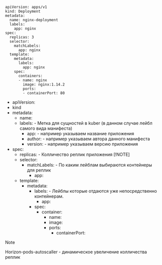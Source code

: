 ```
apiVersion: apps/v1
kind: Deployment
metadata:
  name: nginx-deployment
  labels:
    app: nginx
spec:
  replicas: 3
  selector:
    matchLabels:
      app: nginx
  template:
    metadata:
      labels:
        app: nginx
    spec:
      containers:
      - name: nginx
        image: nginx:1.14.2
        ports:
        - containerPort: 80
```

* apiVersion:
* kind
* metadata:
  - name:
  - labels: - Метка для сущностей в kuber (в данном случае лейбл самого вида манифеста)
    - app: - например указываем название приложения
    - author: - например указываем автора данного манифеста
    - version: - например указываем версию приложения
* spec:
  - replicas: - Колличество реплик приложения [!NOTE]
  - selector:
    - matchLabels: - По каким лейблам выбираются контейнеры для реплик
      - app:
  - template:
    - metadata:
      - labels: - Лейблы которые отдаются уже непосредственно контейнерам.
        - app:
      - spec:
        - container:
          - name:
          - image:
          - ports:
            - containerPort:

> [!NOTE]
> Horizon-pods-autoscaller - динамическое увеличение колличества реплик
